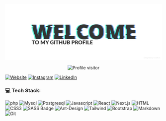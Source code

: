 
![Motallebi Web Developer](/images/cover.png)
<p align="center">
<img src="https://komarev.com/ghpvc/?username=aliakbarmotallebi&color=yellow" alt="Profile visitor">
</p>

[![Website](https://img.shields.io/badge/W.svg?logo=medium&logoColor=white)](https://aliakbarmotallebi.dev) 
[![Instagram](https://img.shields.io/badge/Instagram-%23E4405F.svg?logo=Instagram&logoColor=white)](https://instagram.com/motallebi.aliakbar) 
[![LinkedIn](https://img.shields.io/badge/LinkedIn-%230077B5.svg?logo=linkedin&logoColor=white)](https://linkedin.com/in/ali_akbar_motallebi) 

### 💻 Tech Stack:
![php](https://img.shields.io/badge/php-%23777BB4.svg?&style=for-the-badge&logo=php&logoColor=white)
![Mysql](https://img.shields.io/badge/mysql-%2300f.svg?&style=for-the-badge&logo=mysql&logoColor=white)
![Postgresql](https://img.shields.io/badge/postgres-%23316192.svg?&style=for-the-badge&logo=postgresql&logoColor=white)
![Javascript](https://img.shields.io/badge/Javascript-F0DB4F?style=for-the-badge&labelColor=black&logo=javascript&logoColor=F0DB4F)
![React](https://img.shields.io/badge/-React-61DBFB?style=for-the-badge&labelColor=black&logo=react&logoColor=61DBFB)
![Next.js](https://img.shields.io/badge/next.js-000000?style=for-the-badge&logo=nextdotjs&logoColor=white)
![HTML](https://img.shields.io/badge/HTML5-E34F26?style=for-the-badge&logo=html5&logoColor=white)
![CSS3](https://img.shields.io/badge/CSS3-1572B6?style=for-the-badge&logo=css3&logoColor=white)
![SASS Badge](https://img.shields.io/badge/Sass-CC6699?style=for-the-badge&logo=sass&logoColor=white)
![Ant-Design](https://img.shields.io/badge/AntDesign-0170FE?style=for-the-badge&logo=antdesign&logoColor=white)
![Tailwind](https://img.shields.io/badge/Tailwind_CSS-092749?style=for-the-badge&logo=tailwindcss&logoColor=06B6D4&labelColor=000000)
![Bootstrap](https://img.shields.io/badge/Bootstrap-563D7C?style=for-the-badge&logo=bootstrap&logoColor=white)
![Markdown](https://img.shields.io/badge/Markdown-000000?style=for-the-badge&logo=markdown&logoColor=white)
![Git](https://img.shields.io/badge/Git-F05032?style=for-the-badge&logo=git&logoColor=white)


